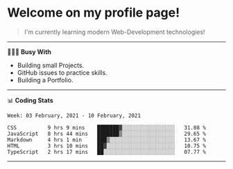 # Welcome on my profile page!
<!-- print(("dralla"[::-1]+"s").capitalize()) -->

> I'm currently learning modern Web-Development technologies!
---
👨🏻‍💻 **Busy With**
* Building small Projects.
* GitHub issues to practice skills.
* Building a Portfolio.

---
📊 **Coding Stats**
<!--START_SECTION:waka-->
```text
Week: 03 February, 2021 - 10 February, 2021

CSS          9 hrs 9 mins    ███████▓░░░░░░░░░░░░░░░░░   31.08 % 
JavaScript   8 hrs 44 mins   ███████▒░░░░░░░░░░░░░░░░░   29.65 % 
Markdown     4 hrs 1 min     ███▒░░░░░░░░░░░░░░░░░░░░░   13.67 % 
HTML         3 hrs 10 mins   ██▓░░░░░░░░░░░░░░░░░░░░░░   10.75 % 
TypeScript   2 hrs 17 mins   ██░░░░░░░░░░░░░░░░░░░░░░░   07.77 % 
```
<!--END_SECTION:waka-->

---
